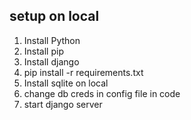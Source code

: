 ## setup on local

1.  Install Python 
2.  Install pip 
3.  Install django
4.  pip install -r requirements.txt
5.  Install sqlite on local
6.  change db creds in config file in code
7.  start django server
